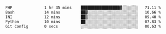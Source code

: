 
<!--START_SECTION:waka-->

```txt
PHP              1 hr 35 mins    █████████████████▓░░░░░░░   71.11 %
Bash             14 mins         ██▓░░░░░░░░░░░░░░░░░░░░░░   10.66 %
INI              12 mins         ██▒░░░░░░░░░░░░░░░░░░░░░░   09.40 %
Python           10 mins         ██░░░░░░░░░░░░░░░░░░░░░░░   07.83 %
Git Config       0 secs          ░░░░░░░░░░░░░░░░░░░░░░░░░   00.63 %
```

<!--END_SECTION:waka-->
